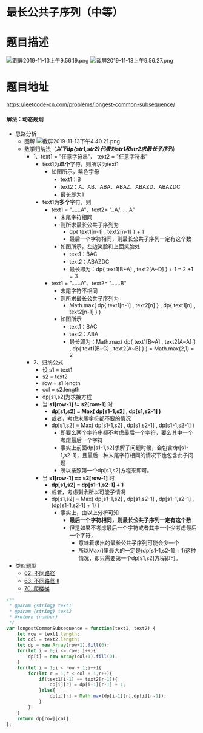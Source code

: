 # 最长公共子序列（中等）
# 题目描述
![截屏2019-11-13上午9.56.19.png](https://pic.leetcode-cn.com/0644e3abf93f32400cd7e12497c0a7d25156cb3582e6281180ed95d62ed49b13-%E6%88%AA%E5%B1%8F2019-11-13%E4%B8%8A%E5%8D%889.56.19.png)
![截屏2019-11-13上午9.56.27.png](https://pic.leetcode-cn.com/100b941ef7423ceeee23a0694ea3dd92b42fb932a38fcd927a01af97bed43e87-%E6%88%AA%E5%B1%8F2019-11-13%E4%B8%8A%E5%8D%889.56.27.png)
# 题目地址
<https://leetcode-cn.com/problems/longest-common-subsequence/>
#### 解法：动态规划
+ 思路分析
  + 图解
   ![截屏2019-11-13下午4.40.21.png](https://pic.leetcode-cn.com/b0bd1ccee5ff5e66fa78ae11bd47d8835f94aa94e5cb5c6d7457ac24bdb3ae95-%E6%88%AA%E5%B1%8F2019-11-13%E4%B8%8B%E5%8D%884.40.21.png)
  + 数学归纳法（***以下dp{str1,str2}代表对str1和str2求最长子序列***)
    + 1、text1 = "任意字符串"、 text2 = "任意字符串"
      + text1为**单个**字符，则所求为text1
        + 如图所示，紫色字母
          + text1：B
          + text2：A、AB、ABA、ABAZ、ABAZD、ABAZDC
          + 最长即为1
      + text1为**多个**字符，则
        + text1 = "......A"、text2= "..A/......A"
          + 末尾字符相同
          + 则所求最长公共子序列为
            + dp{ text1[n-1] , text2[n-1] } + 1
            + 最后一个字符相同，则最长公共子序列一定有这个数
          + 如图所示，左边笑脸和上面笑脸处
            + text1：BAC
            + text2：ABAZDC
            + 最长即为：dp{ text1[B~A] , text2[A~D] } + 1 = 2 +1 = 3
        + text1 = "......A"、text2= "......B"
          + 末尾字符不相同
          + 则所求最长公共子序列为
            + Math.max( dp{ text1[n-1] , text2[n] } , dp{ text1[n] , text2[n-1] } )
          + 如图所示
            + text1：BAC
            + text2：ABA
            + 最长即为：Math.max( dp{ text1[B~A] , text2[A~A] } , dp{ text1[B~C] , text2[A~B] } ) = Math.max(2,1) = 2
    + 2、归纳公式
      + 设 s1 = text1
      + s2 = text2
      + row = s1.length
      + col = s2.length
      + dp[s1,s2]为求接方程
      + 当 **s1[row-1] != s2[row-1]** 时
        + **dp[s1,s2] = Max( dp[s1-1,s2] , dp[s1,s2-1] )**
        + 或者，考虑末尾字符都不要的情况
        + dp[s1,s2] = Max( dp[s1-1,s2] , dp[s1,s2-1] , dp[s1-1,s2-1] )
          + 即要么两个字符串都不考虑最后一个字符，要么其中一个考虑最后一个字符
          + 事实上前面dp[s1-1,s2]求解子问题时候，会包含dp[s1-1,s2-1]，且最后一种末尾字符相同的情况下也包含此子问题
          + 所以按照第一个dp[s1,s2]方程来即可。
      + 当 **s1[row-1] == s2[row-1]** 时
        + **dp[s1,s2] = dp[s1-1,s2-1] + 1**
        + 或者，考虑剩余所以可能子情况
        + dp[s1,s2] = Max( dp[s1-1,s2] , dp[s1,s2-1] , dp[s1-1,s2-1] , (dp[s1-1,s2-1] + 1) )
          + 事实上，由以上分析可知
            + **最后一个字符相同，则最长公共子序列一定有这个数**
            + 但是如果不考虑最后一个字符或者其中一个少考虑最后一个字符，
              + 意味着求出的最长公共子序列可能会少一个
              + 所以Max()里最大的一定是(dp[s1-1,s2-1] + 1)这种情况，即只需要第一个dp[s1,s2]方程即可。
+ 类似题型
  + [62. 不同路径](https://leetcode-cn.com/problems/unique-paths/solution/62-bu-tong-lu-jing-by-alexer-660/) 
  + [63. 不同路径 II](https://leetcode-cn.com/problems/unique-paths-ii/solution/63-bu-tong-lu-jing-ii-by-alexer-660/)
  + [70. 爬楼梯](https://leetcode-cn.com/problems/climbing-stairs/solution/70-pa-lou-ti-by-alexer-660/)
```javascript
/**
 * @param {string} text1
 * @param {string} text2
 * @return {number}
 */
var longestCommonSubsequence = function(text1, text2) {
    let row = text1.length;
    let col = text2.length;
    let dp = new Array(row+1).fill(0);
    for(let i = 0;i <= row; i++){
        dp[i] = new Array(col+1).fill(0);
    }
    for(let i = 1;i < row + 1;i++){
        for(let r = 1;r < col + 1;r++){
            if(text1[i-1] == text2[r-1]){
                dp[i][r] = dp[i-1][r-1] + 1;
            }else{
                dp[i][r] = Math.max(dp[i-1][r],dp[i][r-1]);
            }
        }
    }
    return dp[row][col];
};
```